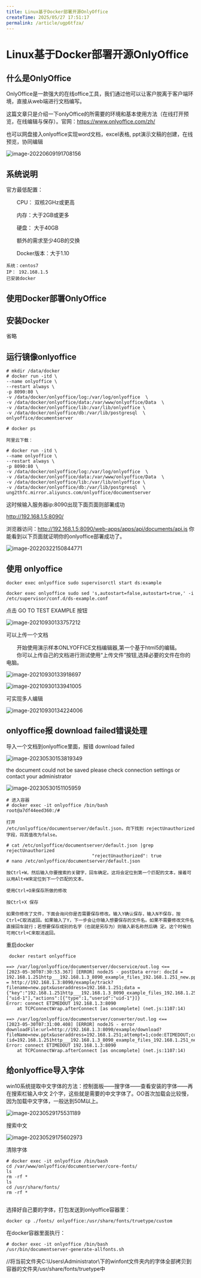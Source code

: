 ```yaml
---
title: Linux基于Docker部署开源OnlyOffice
createTime: 2025/05/27 17:51:17
permalink: /article/ugp6tfza/
---
```

# Linux基于Docker部署开源OnlyOffice

## 什么是OnlyOffice

OnlyOffice是一款强大的在线office工具，我们通过他可以让客户脱离于客户端环境，直接从web端进行文档编写。

这篇文章只是介绍一下onlyOffice的所需要的环境和基本使用方法（在线打开预览，在线编辑与保存）。官网：https://www.onlyoffice.com/zh/

也可以网盘接入onlyoffice实现word文档，excel表格, ppt演示文稿的创建，在线预览，协同编辑

![image-20220609191708156](https://imgoss.xgss.net/picgo/image-20220609191708156.png?aliyun)

## 系统说明

官方最低配置：

　　CPU： 双核2GHz或更高

　　内存：大于2GB或更多

　　硬盘： 大于40GB

　　额外的需求至少4GB的交换

　　Docker版本：大于1.10

```
系统：centos7
IP： 192.168.1.5
已安装docker
```



## 使用Docker部署OnlyOffice

## 安装Docker

省略

## 运行镜像onlyoffice

```
# mkdir /data/docker
# docker run -itd \
--name onlyoffice \
--restart always \
-p 8090:80 \
-v /data/docker/onlyoffice/log:/var/log/onlyoffice  \
-v /data/docker/onlyoffice/data:/var/www/onlyoffice/Data  \
-v /data/docker/onlyoffice/lib:/var/lib/onlyoffice \
-v /data/docker/onlyoffice/db:/var/lib/postgresql  \
onlyoffice/documentserver

# docker ps

阿里云下载：

# docker run -itd \
--name onlyoffice \
--restart always \
-p 8090:80 \
-v /data/docker/onlyoffice/log:/var/log/onlyoffice  \
-v /data/docker/onlyoffice/data:/var/www/onlyoffice/Data  \
-v /data/docker/onlyoffice/lib:/var/lib/onlyoffice \
-v /data/docker/onlyoffice/db:/var/lib/postgresql  \
ung2thfc.mirror.aliyuncs.com/onlyoffice/documentserver
```



这时候输入服务器ip:8090出现下面页面则部署成功

http://192.168.1.5:8090/

浏览器访问：http://192.168.1.5:8090/web-apps/apps/api/documents/api.js 你能看到以下页面就证明你的onlyoffice部署成功了。

![image-20220322150844771](https://imgoss.xgss.net/picgo/image-20220322150844771.png?aliyun)

## 使用 onlyoffice

```
docker exec onlyoffice sudo supervisorctl start ds:example

docker exec onlyoffice sudo sed 's,autostart=false,autostart=true,' -i /etc/supervisor/conf.d/ds-example.conf
```

  

点击 GO TO TEST EXAMPLE 按钮

![image-20210930133757212](http://imgoss.xgss.net/picgo/image-20210930133757212.png?aliyunoss)

可以上传一个文档

　　开始使用演示样本ONLYOFFICE文档编辑器,第一个基于html5的编辑。
　　你可以上传自己的文档进行测试使用“上传文件”按钮,选择必要的文件在你的电脑。

![image-20210930133918697](http://imgoss.xgss.net/picgo/image-20210930133918697.png?aliyunoss)

![image-20210930133941005](http://imgoss.xgss.net/picgo/image-20210930133941005.png?aliyunoss)

可实现多人编辑

![image-20210930134224006](http://imgoss.xgss.net/picgo/image-20210930134224006.png?aliyunoss)



##  onlyoffice报 download failed错误处理

导入一个文档到onlyoffice里面，报错 download failed

![image-20230530153819349](https://imgoss.xgss.net/picgo/image-20230530153819349.png?aliyun)

the document could not be saved please check connection settings or contact your administrator

![image-20230530151105959](https://imgoss.xgss.net/picgo/image-20230530151105959.png?aliyun)



```
# 进入容器
# docker exec -it onlyoffice /bin/bash
root@a7df44eed360:/# 

打开
/etc/onlyoffice/documentserver/default.json，向下找到 rejectUnauthorized 字段，将其值改为false。

# cat /etc/onlyoffice/documentserver/default.json |grep rejectUnauthorized
                                "rejectUnauthorized": true
# nano /etc/onlyoffice/documentserver/default.json

按Ctrl+W，然后输入你要搜索的关键字，回车确定。这将会定位到第一个匹配的文本，接着可以用Alt+W来定位到下一个匹配的文本。

使用Ctrl+O来保存所做的修改

按Ctrl+X 保存

如果你修改了文件，下面会询问你是否需要保存修改。输入Y确认保存，输入N不保存，按Ctrl+C取消返回。如果输入了Y，下一步会让你输入想要保存的文件名。如果不需要修改文件名直接回车就行；若想要保存成别的名字（也就是另存为）则输入新名称然后确 定。这个时候也可用Ctrl+C来取消返回。
```



重启docker

```
 docker restart onlyoffice
```



```
==> /var/log/onlyoffice/documentserver/docservice/out.log <==
[2023-05-30T07:30:53.367] [ERROR] nodeJS - postData error: docId = 192.168.1.251http___192.168.1.3_8090_example_files_192.168.1.251_new.pptx1685431845598;url = http://192.168.1.3:8090/example/track?filename=new.pptx&useraddress=192.168.1.251;data = {"key":"192.168.1.251http___192.168.1.3_8090_example_files_192.168.1.251_new.pptx1685431845598","status":1,"users":["uid-1"],"actions":[{"type":1,"userid":"uid-1"}]}
Error: connect ETIMEDOUT 192.168.1.3:8090
    at TCPConnectWrap.afterConnect [as oncomplete] (net.js:1107:14)

==> /var/log/onlyoffice/documentserver/converter/out.log <==
[2023-05-30T07:31:00.408] [ERROR] nodeJS - error downloadFile:url=http://192.168.1.3:8090/example/download?fileName=new.pptx&useraddress=192.168.1.251;attempt=1;code:ETIMEDOUT;connect:null;(id=192.168.1.251http___192.168.1.3_8090_example_files_192.168.1.251_new.pptx1685431845598)
Error: connect ETIMEDOUT 192.168.1.3:8090
    at TCPConnectWrap.afterConnect [as oncomplete] (net.js:1107:14)

```









## 给onlyoffice导入字体

win10系统提取中文字体的方法：控制面板——搜字体——查看安装的字体——再在搜索栏输入中文 2个字，这些就是需要的中文字体了。OO首次加载会比较慢，因为加载中文字体，一般达到50M以上。

![image-20230529175531189](https://imgoss.xgss.net/picgo/image-20230529175531189.png?aliyun)

搜索中文

![image-20230529175602973](https://imgoss.xgss.net/picgo/image-20230529175602973.png?aliyun)



清除字体

```
# docker exec -it onlyoffice /bin/bash
cd /var/www/onlyoffice/documentserver/core-fonts/
ls
rm -rf *
ls
cd /usr/share/fonts/
rm -rf *


```

选择好自己要的字体，打包发送到onlyoffice容器里：

```
docker cp ./fonts/ onlyoffice:/usr/share/fonts/truetype/custom
```



在docker容器里面执行：

```
# docker exec -it onlyoffice /bin/bash
/usr/bin/documentserver-generate-allfonts.sh
```





//将当前文件夹C:\Users\Administrator\下的winfont文件夹内的字体全部拷贝到容器的文件夹/usr/share/fonts/truetype中





